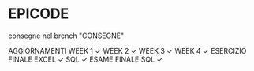 # EPICODE
consegne nel brench "CONSEGNE" 

AGGIORNAMENTI
WEEK 1 ✓
WEEK 2 ✓
WEEK 3 ✓
WEEK 4 ✓
ESERCIZIO FINALE EXCEL ✓
SQL ✓
ESAME FINALE SQL ✓
